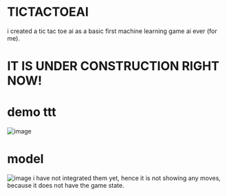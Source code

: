 # TICTACTOEAI
i created a tic tac toe ai as a basic first machine learning game ai ever (for me).
# IT IS UNDER CONSTRUCTION RIGHT NOW!
# demo ttt
![image](https://github.com/tanmay-devv/TICTACTOEAI/assets/151938923/bffab808-5da4-4d46-941a-3f58ad75db7a)

# model
![image](https://github.com/tanmay-devv/TICTACTOEAI/assets/151938923/bf32752b-14ab-47e3-8616-591101ed8d08)
i have not integrated them yet, hence it is not showing any moves, because it does not have the game state.
